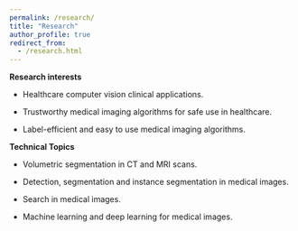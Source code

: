 ```yaml
---
permalink: /research/
title: "Research"
author_profile: true
redirect_from: 
  - /research.html
---
```


**Research interests**

- Healthcare computer vision clinical applications.

- Trustworthy medical imaging algorithms for safe use in healthcare. 

- Label-efficient and easy to use medical imaging algorithms. 

**Technical Topics**

- Volumetric segmentation in CT and MRI scans.

- Detection, segmentation and instance segmentation in medical images.

- Search in medical images.

- Machine learning and deep learning for medical images.